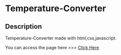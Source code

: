 # Temperature-Converter

## Description

Temperature-Converter made with html,css,javascript.

You can access the page here >>> [Click Here](https://purmavijayvardhanreddy.github.io/Temperature-Converter/)
